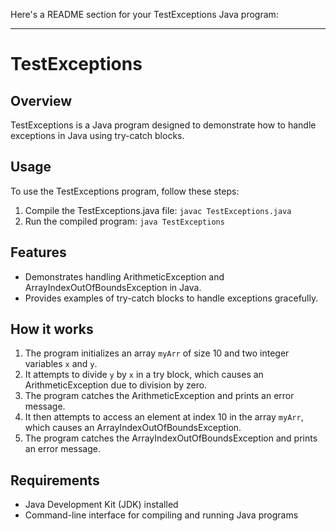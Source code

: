 Here's a README section for your TestExceptions Java program:

---

# TestExceptions

## Overview
TestExceptions is a Java program designed to demonstrate how to handle exceptions in Java using try-catch blocks.

## Usage
To use the TestExceptions program, follow these steps:
1. Compile the TestExceptions.java file: `javac TestExceptions.java`
2. Run the compiled program: `java TestExceptions`

## Features
- Demonstrates handling ArithmeticException and ArrayIndexOutOfBoundsException in Java.
- Provides examples of try-catch blocks to handle exceptions gracefully.

## How it works
1. The program initializes an array `myArr` of size 10 and two integer variables `x` and `y`.
2. It attempts to divide `y` by `x` in a try block, which causes an ArithmeticException due to division by zero.
3. The program catches the ArithmeticException and prints an error message.
4. It then attempts to access an element at index 10 in the array `myArr`, which causes an ArrayIndexOutOfBoundsException.
5. The program catches the ArrayIndexOutOfBoundsException and prints an error message.

## Requirements
- Java Development Kit (JDK) installed
- Command-line interface for compiling and running Java programs

